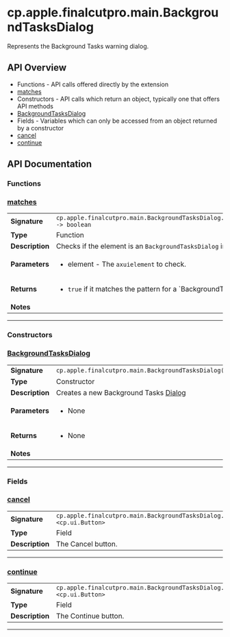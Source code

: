 # cp.apple.finalcutpro.main.BackgroundTasksDialog

Represents the Background Tasks warning dialog.

## API Overview
* Functions - API calls offered directly by the extension
 * [matches](#matches)
* Constructors - API calls which return an object, typically one that offers API methods
 * [BackgroundTasksDialog](#BackgroundTasksDialog)
* Fields - Variables which can only be accessed from an object returned by a constructor
 * [cancel](#cancel)
 * [continue](#continue)

## API Documentation

### Functions


### [matches](#matches)

|                                             |                                                                                     |
| --------------------------------------------|-------------------------------------------------------------------------------------|
| **Signature**                               | `cp.apple.finalcutpro.main.BackgroundTasksDialog.matches(element) -> boolean`                                                                    |
| **Type**                                    | Function                                                                     |
| **Description**                             | Checks if the element is an `BackgroundTasksDialog` instance.                                                                     |
| **Parameters**                              | <ul><li>element - The `axuielement` to check.</li></ul> |
| **Returns**                                 | <ul><li>`true` if it matches the pattern for a `BackgroundTasksDialog``.</li></ul>          |
| **Notes**                                   | <ul></ul>                |

---
### Constructors


### [BackgroundTasksDialog](#BackgroundTasksDialog)

|                                             |                                                                                     |
| --------------------------------------------|-------------------------------------------------------------------------------------|
| **Signature**                               | `cp.apple.finalcutpro.main.BackgroundTasksDialog(cpApp)`                                                                    |
| **Type**                                    | Constructor                                                                     |
| **Description**                             | Creates a new Background Tasks [Dialog](cp.ui.Dialog.md)                                                                     |
| **Parameters**                              | <ul><li>None</li></ul> |
| **Returns**                                 | <ul><li>None</li></ul>          |
| **Notes**                                   | <ul></ul>                |

---
### Fields


### [cancel](#cancel)

|                                             |                                                                                     |
| --------------------------------------------|-------------------------------------------------------------------------------------|
| **Signature**                               | `cp.apple.finalcutpro.main.BackgroundTasksDialog.cancel <cp.ui.Button>`                                                                    |
| **Type**                                    | Field                                                                     |
| **Description**                             | The Cancel button.                                                                     |

---

### [continue](#continue)

|                                             |                                                                                     |
| --------------------------------------------|-------------------------------------------------------------------------------------|
| **Signature**                               | `cp.apple.finalcutpro.main.BackgroundTasksDialog.continue <cp.ui.Button>`                                                                    |
| **Type**                                    | Field                                                                     |
| **Description**                             | The Continue button.                                                                     |

---
